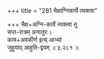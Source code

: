 +++
title = "281 भैक्षाग्निकार्ये त्यक्त्वा"

+++
भैक्ष+अग्नि-कार्ये त्यक्त्वा तु  
सप्त-रात्रम् अनातुरः।  
काम+अवकीर्ण इत्य् आभ्यां  
जुहुयाद् आहुति-द्वयम्  ॥ ३.२८१ ॥
